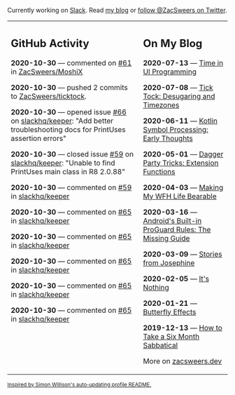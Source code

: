 Currently working on [Slack](https://slack.com/). Read [my blog](https://zacsweers.dev/) or [follow @ZacSweers on Twitter](https://twitter.com/ZacSweers).

<table><tr><td valign="top" width="60%">

## GitHub Activity
<!-- githubActivity starts -->
**2020-10-30** — commented on [#61](https://github.com/ZacSweers/MoshiX/issues/61#issuecomment-719400923) in [ZacSweers/MoshiX](https://api.github.com/repos/ZacSweers/MoshiX)

**2020-10-30** — pushed 2 commits to [ZacSweers/ticktock](https://api.github.com/repos/ZacSweers/ticktock).

**2020-10-30** — opened issue [#66](https://api.github.com/repos/slackhq/keeper/issues/66) on [slackhq/keeper](https://api.github.com/repos/slackhq/keeper): "Add better troubleshooting docs for PrintUses assertion errors"

**2020-10-30** — closed issue [#59](https://api.github.com/repos/slackhq/keeper/issues/59) on [slackhq/keeper](https://api.github.com/repos/slackhq/keeper): "Unable to find PrintUses main class in R8 2.0.88"

**2020-10-30** — commented on [#59](https://github.com/slackhq/keeper/issues/59#issuecomment-719395165) in [slackhq/keeper](https://api.github.com/repos/slackhq/keeper)

**2020-10-30** — commented on [#65](https://github.com/slackhq/keeper/issues/65#issuecomment-719394333) in [slackhq/keeper](https://api.github.com/repos/slackhq/keeper)

**2020-10-30** — commented on [#65](https://github.com/slackhq/keeper/issues/65#issuecomment-719393134) in [slackhq/keeper](https://api.github.com/repos/slackhq/keeper)

**2020-10-30** — commented on [#65](https://github.com/slackhq/keeper/issues/65#issuecomment-719382196) in [slackhq/keeper](https://api.github.com/repos/slackhq/keeper)

**2020-10-30** — commented on [#65](https://github.com/slackhq/keeper/issues/65#issuecomment-719378776) in [slackhq/keeper](https://api.github.com/repos/slackhq/keeper)

**2020-10-30** — commented on [#65](https://github.com/slackhq/keeper/issues/65#issuecomment-719371029) in [slackhq/keeper](https://api.github.com/repos/slackhq/keeper)
<!-- githubActivity ends -->
</td><td valign="top" width="40%">

## On My Blog
<!-- blog starts -->
**2020-07-13** — [Time in UI Programming](https://www.zacsweers.dev/time-in-ui/)

**2020-07-08** — [Tick Tock: Desugaring and Timezones](https://www.zacsweers.dev/ticktock-desugaring-timezones/)

**2020-06-11** — [Kotlin Symbol Processing: Early Thoughts](https://www.zacsweers.dev/kotlin-symbol-processor-early-thoughts/)

**2020-05-01** — [Dagger Party Tricks: Extension Functions](https://www.zacsweers.dev/dagger-party-tricks-extension-functions/)

**2020-04-03** — [Making My WFH Life Bearable](https://www.zacsweers.dev/making-wfh-life-bearable/)

**2020-03-16** — [Android's Built-in ProGuard Rules: The Missing Guide](https://www.zacsweers.dev/android-proguard-rules/)

**2020-03-09** — [Stories from Josephine](https://www.zacsweers.dev/stories-from-josephine/)

**2020-02-05** — [It's Nothing](https://www.zacsweers.dev/its-nothing/)

**2020-01-21** — [Butterfly Effects](https://www.zacsweers.dev/butterfly-effects/)

**2019-12-13** — [How to Take a Six Month Sabbatical](https://www.zacsweers.dev/how-to-take-a-six-month-sabbatical/)
<!-- blog ends -->
More on [zacsweers.dev](https://zacsweers.dev/)
</td></tr></table>

<sub><a href="https://simonwillison.net/2020/Jul/10/self-updating-profile-readme/">Inspired by Simon Willison's auto-updating profile README.</a></sub>